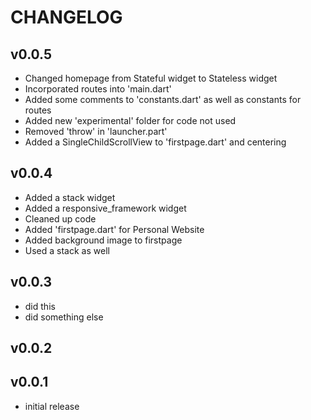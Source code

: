 # CHANGELOG

## v0.0.5
- Changed homepage from Stateful widget to Stateless widget
- Incorporated routes into 'main.dart'
- Added some comments to 'constants.dart' as well as constants for routes
- Added new 'experimental' folder for code not used
- Removed 'throw' in 'launcher.part'
- Added a SingleChildScrollView to 'firstpage.dart' and centering

## v0.0.4
- Added a stack widget
- Added a responsive_framework widget
- Cleaned up code
- Added 'firstpage.dart' for Personal Website
- Added background image to firstpage
- Used a stack as well

## v0.0.3
- did this
- did something else

## v0.0.2

## v0.0.1
- initial release